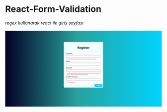 # React-Form-Validation
*regex kullanarak react ile giriş sayfası* <br/> <br/>
![ekran-görüntüsü](https://github.com/efecansengul/form-validation-regex-/blob/main/src/assets/ekran.png)
